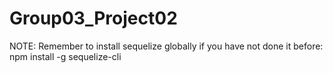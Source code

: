 # Group03_Project02

NOTE: Remember to install sequelize globally if you have not done it before:    npm install -g sequelize-cli
